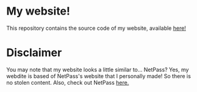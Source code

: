 # My website!
This repository contains the source code of my website, available [here!](https://lnlenost.github.io)

# Disclaimer
You may note that my website looks a little similar to... NetPass?
Yes, my webdite is based of NetPass's website that I personally made! So there is no stolen content. Also, check out NetPass [here.](https://netpass.cafe)